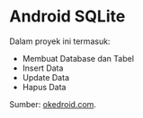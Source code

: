 # Android SQLite

Dalam proyek ini termasuk:
- Membuat Database dan Tabel
- Insert Data
- Update Data
- Hapus Data

Sumber: [okedroid.com](http://www.okedroid.com/2016/03/cara-membuat-aplikasi-biodata-diri-sqlite-crud-android-studio.html).
